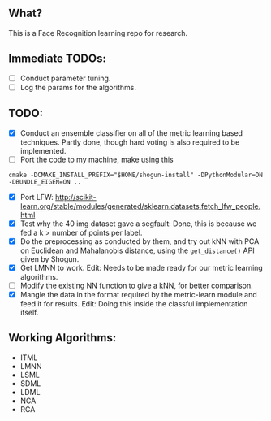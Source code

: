 ## What?
This is a Face Recognition learning repo for research.

## Immediate TODOs:
- [ ] Conduct parameter tuning.
- [ ] Log the params for the algorithms.

## TODO:
- [X] Conduct an ensemble classifier on all of the metric learning based techniques.
  Partly done, though hard voting is also required to be implemented.
- [ ] Port the code to my machine, make using this
```
cmake -DCMAKE_INSTALL_PREFIX="$HOME/shogun-install" -DPythonModular=ON -DBUNDLE_EIGEN=ON ..
```
- [X] Port LFW: http://scikit-learn.org/stable/modules/generated/sklearn.datasets.fetch_lfw_people.html
- [X] Test why the 40 img dataset gave a segfault: Done, this is because we fed a k > number of points per label.
- [X] Do the preprocessing as conducted by them, and try out kNN with PCA on Euclidean and Mahalanobis distance, using
the `get_distance()` API given by Shogun.
- [X] Get LMNN to work.
      Edit: Needs to be made ready for our metric learning algorithms.
- [ ] Modify the existing NN function to give a kNN, for better comparison.
- [X] Mangle the data in the format required by the metric-learn module and feed it for results.
  Edit: Doing this inside the classful implementation itself.

## Working Algorithms:
- ITML
- LMNN
- LSML
- SDML
- LDML
- NCA
- RCA

